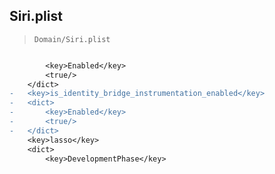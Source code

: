 ## Siri.plist

> `Domain/Siri.plist`

```diff

 		<key>Enabled</key>
 		<true/>
 	</dict>
-	<key>is_identity_bridge_instrumentation_enabled</key>
-	<dict>
-		<key>Enabled</key>
-		<true/>
-	</dict>
 	<key>lasso</key>
 	<dict>
 		<key>DevelopmentPhase</key>

```

